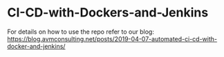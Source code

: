 # CI-CD-with-Dockers-and-Jenkins

For details on how to use the repo refer to our blog: https://blog.avmconsulting.net/posts/2019-04-07-automated-ci-cd-with-docker-and-jenkins/
